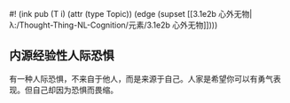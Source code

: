 #! (ink pub (T i) (attr (type Topic)) (edge (supset [[3.1e2b 心外无物|λ:/Thought-Thing-NL-Cognition/元素/3.1e2b 心外无物]])))

## 内源经验性人际恐惧

有一种人际恐惧，不来自于他人，而是来源于自己。人家是希望你可以有勇气表现。但自己却因为恐惧而畏缩。